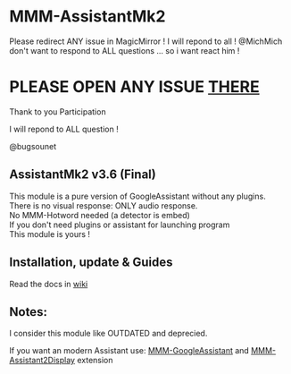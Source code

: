 # MMM-AssistantMk2

Please redirect ANY issue in MagicMirror ! I will repond to all !
@MichMich don't want to respond to ALL questions ... so i want react him !

# **PLEASE OPEN ANY ISSUE [THERE](https://github.com/MichMich/MagicMirror/issues)**

Thank to you Participation

I will repond to ALL question !

@bugsounet


## AssistantMk2 v3.6 (Final)
This module is a pure version of GoogleAssistant without any plugins.<br>
There is no visual response: ONLY audio response.<br>
No MMM-Hotword needed (a detector is embed)<br>
If you don't need plugins or assistant for launching program<br>
This module is yours !

## Installation, update & Guides
Read the docs in [wiki](https://github.com/bugsounet/MMM-AssistantMk2/wiki)<br>

## Notes:
I consider this module like OUTDATED and deprecied.

If you want an modern Assistant use:
[MMM-GoogleAssistant](https://github.com/bugsounet/MMM-GoogleAssistant)
and [MMM-Assistant2Display](https://github.com/bugsounet/MMM-Assistant2Display) extension
